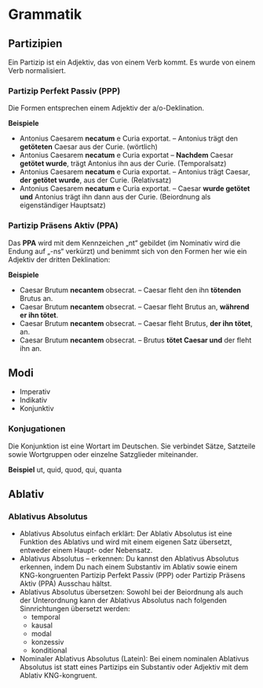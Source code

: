 # Grammatik

## Partizipien

Ein Partizip ist ein Adjektiv, das von einem Verb kommt. Es wurde von einem Verb normalisiert.

### Partizip Perfekt Passiv (PPP)

Die Formen entsprechen einem Adjektiv der a/o-Deklination.

**Beispiele**
- Antonius Caesarem **necatum** e Curia exportat. – Antonius trägt den **getöteten** Caesar aus der Curie. (wörtlich) 
- Antonius Caesarem **necatum** e Curia exportat – **Nachdem** Caesar **getötet wurde**, trägt Antonius ihn aus der Curie. (Temporalsatz)
- Antonius Caesarem **necatum** e Curia exportat. – Antonius trägt Caesar, **der getötet wurde**, aus der Curie. (Relativsatz)
- Antonius Caesarem **necatum** e Curia exportat. – Caesar **wurde getötet und** Antonius trägt ihn dann aus der Curie. (Beiordnung als eigenständiger Hauptsatz)

### Partizip Präsens Aktiv (PPA)

Das **PPA** wird mit dem Kennzeichen „nt“ gebildet (im Nominativ wird die Endung auf „-ns“ verkürzt) und benimmt sich von den Formen her wie ein Adjektiv der dritten Deklination:

**Beispiele**
- Caesar Brutum **necantem** obsecrat. – Caesar fleht den ihn **tötenden** Brutus an.
- Caesar Brutum **necantem** obsecrat. – Caesar fleht Brutus an, **während er ihn tötet**.
- Caesar Brutum **necantem** obsecrat. – Caesar fleht Brutus, **der ihn tötet**, an.
- Caesar Brutum **necantem** obsecrat. – Brutus **tötet Caesar und** der fleht ihn an.

## Modi

- Imperativ
- Indikativ
- Konjunktiv

### Konjugationen

Die Konjunktion ist eine Wortart im Deutschen. Sie verbindet Sätze, Satzteile sowie Wortgruppen oder einzelne Satzglieder miteinander.

**Beispiel** ut, quid, quod, qui, quanta

## Ablativ

### Ablativus Absolutus

- Ablativus Absolutus einfach erklärt: Der Ablativ Absolutus ist eine Funktion des Ablativs und wird mit einem eigenen Satz übersetzt, entweder einem Haupt- oder Nebensatz.
- Ablativus Absolutus – erkennen: Du kannst den Ablativus Absolutus erkennen, indem Du nach einem Substantiv im Ablativ sowie einem KNG-kongruenten Partizip Perfekt Passiv (PPP) oder Partizip Präsens Aktiv (PPA) Ausschau hältst.
- Ablativus Absolutus übersetzen: Sowohl bei der Beiordnung als auch der Unterordnung kann der Ablativus Absolutus nach folgenden Sinnrichtungen übersetzt werden:
    - temporal
    - kausal
    - modal
    - konzessiv
    - konditional
- Nominaler Ablativus Absolutus (Latein): Bei einem nominalen Ablativus Absolutus ist statt eines Partizips ein Substantiv oder Adjektiv mit dem Ablativ KNG-kongruent.
